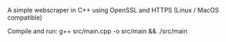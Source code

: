 A simple webscraper in C++ using OpenSSL and HTTPS (Linux / MacOS compatible)

Compile and run: g++ src/main.cpp -o src/main && ./src/main
